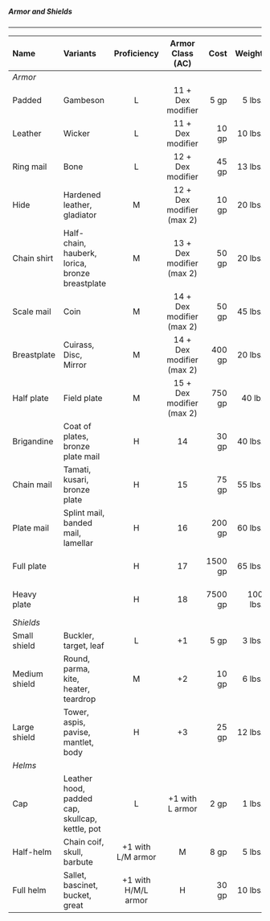 ##### Armor and Shields
___
| Name | Variants | Proficiency | Armor Class (AC) | Cost | Weight | Properties |
|:-|:-| :-: | :-:|-:|-:|:-|
| *Armor* ||||||
| Padded | Gambeson | L | 11 + Dex modifier | 5 gp | 5 lbs. | bulky |
| Leather | Wicker | L | 11 + Dex modifier |  10 gp  | 10 lbs. | |
| Ring mail | Bone | L | 12 + Dex modifier | 45 gp | 13 lbs. | cumbersome(10) |
| Hide | Hardened leather, gladiator | M | 12 + Dex modifier (max 2) | 10 gp |  20 lbs. | cumbersome(10) |
| Chain shirt | Half-chain, hauberk, lorica, bronze breastplate | M | 13 + Dex modifier (max 2) | 50 gp |  20 lbs. | cumbersome(11) |
| Scale mail | Coin | M | 14 + Dex modifier (max 2) | 50 gp | 45 lbs. | bulky, cumbersome(12) |
| Breastplate | Cuirass, Disc, Mirror | M | 14 + Dex modifier (max 2) | 400 gp |  20 lbs. | cumbersome (11) |
| Half plate | Field plate | M | 15 + Dex modifier (max 2) | 750 gp | 40 lb. | bulky, cumbersome (Str 12) |
| Brigandine | Coat of plates, bronze plate mail | H | 14 | 30 gp | 40 lbs. | bulky, cumbersome (Str 12) |
| Chain mail | Tamati, kusari, bronze plate | H | 15 | 75 gp | 55 lbs. | bulky, cumbersome (Str 13) |
| Plate mail | Splint mail, banded mail, lamellar | H | 16 | 200 gp | 60 lbs. | bulky, cumbersome (Str 14) |
| Full plate | | H | 17 | 1500 gp | 65 lbs. | bulky, cumbersome (Str 15) |
| Heavy plate | | H | 18 | 7500 gp | 100 lbs. | bulky, cumbersome (Str 18) |
| *Shields* ||||||
| Small shield | Buckler, target, leaf | L | +1 | 5 gp | 3 lbs. | covering |
| Medium shield | Round, parma, kite, heater, teardrop | M | +2 | 10 gp | 6 lbs. | covering |
| Large shield | Tower, aspis, pavise, mantlet, body | H | +3 | 25 gp | 12 lbs. | covering, cumbersome (Str 11), oversized |
| *Helms*||||||
| Cap | Leather hood, padded cap, skullcap, kettle, pot | L | +1 with L armor | 2 gp | 1 lbs. | |							
| Half-helm| Chain coif, skull, barbute | +1 with L/M armor | M | 8 gp | 5 lbs. | obstructing |
| Full helm | Sallet, bascinet, bucket, great | +1 with H/M/L armor | H | 30 gp | 10 lbs. | obstructing |
